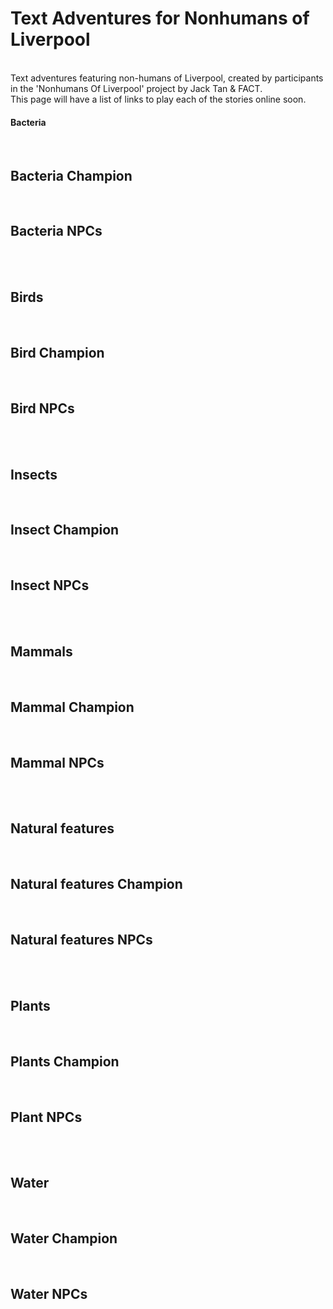 <H1> Text Adventures for Nonhumans of Liverpool</H1>

<BR>
Text adventures featuring non-humans of Liverpool, created by participants in the 'Nonhumans Of Liverpool' project by Jack Tan & FACT.
<BR>
This page will have a list of links to play each of the stories online soon.
<BR>
<H4>Bacteria</H4>
<BR>
<H2>Bacteria Champion</H2>
<BR>
<H2>Bacteria NPCs</H2>
<BR>
<BR>
<H2>Birds</H2>
<BR>
<H2>Bird Champion</H2>
<BR>
<H2>Bird NPCs</H2>
<BR>
<BR>
<H2>Insects</H2>
<BR>
<H2>Insect Champion</H2>
<BR>
<H2>Insect NPCs</H2>
<BR>
<BR>
<H2>Mammals</H2>
<BR>
<H2>Mammal Champion</H2>
<BR>
<H2>Mammal NPCs</H2>
<BR>
<BR>
<H2>Natural features</H2>
<BR>
<H2>Natural features Champion</H2>
<BR>
<H2>Natural features NPCs</H2>
<BR>
<BR>
<H2>Plants</H2>
<BR>
<H2>Plants Champion</H2>
<BR>
<H2>Plant NPCs</H2>
<BR>
<BR>
<H2>Water</H2>
<BR>
<H2>Water Champion</H2>
<BR>
<H2>Water NPCs</H2>
<BR>
<BR>

